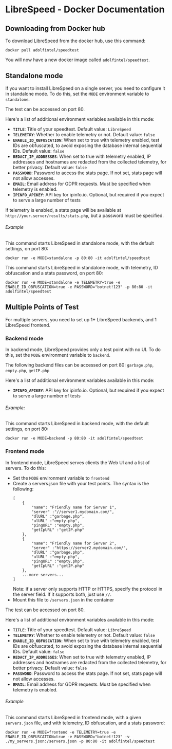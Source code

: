 # LibreSpeed - Docker Documentation

## Downloading from Docker hub
To download LibreSpeed from the docker hub, use this command:

```
docker pull adolfintel/speedtest
```

You will now have a new docker image called `adolfintel/speedtest`.

## Standalone mode
If you want to install LibreSpeed on a single server, you need to configure it in standalone mode. To do this, set the `MODE` environment variable to `standalone`.

The test can be accessed on port 80.

Here's a list of additional environment variables available in this mode:
* __`TITLE`__: Title of your speedtest. Default value: `LibreSpeed`
* __`TELEMETRY`__: Whether to enable telemetry or not. Default value: `false`
* __`ENABLE_ID_OBFUSCATION`__: When set to true with telemetry enabled, test IDs are obfuscated, to avoid exposing the database internal sequential IDs. Default value: `false`
* __`REDACT_IP_ADDRESSES`__: When set to true with telemetry enabled, IP addresses and hostnames are redacted from the collected telemetry, for better privacy. Default value: `false`
* __`PASSWORD`__: Password to access the stats page. If not set, stats page will not allow accesses.
* __`EMAIL`__: Email address for GDPR requests. Must be specified when telemetry is enabled.
* __`IPINFO_APIKEY`__: API key for ipinfo.io. Optional, but required if you expect to serve a large number of tests

If telemetry is enabled, a stats page will be available at `http://your.server/results/stats.php`, but a password must be specified.

###### Example
This command starts LibreSpeed in standalone mode, with the default settings, on port 80:

```
docker run -e MODE=standalone -p 80:80 -it adolfintel/speedtest
```

This command starts LibreSpeed in standalone mode, with telemetry, ID obfuscation and a stats password, on port 80:

```
docker run -e MODE=standalone -e TELEMETRY=true -e ENABLE_ID_OBFUSCATION=true -e PASSWORD="botnet!123" -p 80:80 -it adolfintel/speedtest
```

## Multiple Points of Test
For multiple servers, you need to set up 1+ LibreSpeed backends, and 1 LibreSpeed frontend.

### Backend mode
In backend mode, LibreSpeed provides only a test point with no UI. To do this, set the `MODE` environment variable to `backend`.

The following backend files can be accessed on port 80: `garbage.php`, `empty.php`, `getIP.php`

Here's a list of additional environment variables available in this mode:
* __`IPINFO_APIKEY`__: API key for ipinfo.io. Optional, but required if you expect to serve a large number of tests

###### Example:
This command starts LibreSpeed in backend mode, with the default settings, on port 80:
```
docker run -e MODE=backend -p 80:80 -it adolfintel/speedtest
```

### Frontend mode
In frontend mode, LibreSpeed serves clients the Web UI and a list of servers. To do this:
* Set the `MODE` environment variable to `frontend`
* Create a servers.json file with your test points. The syntax is the following:
    ```
    [
        {
            "name": "Friendly name for Server 1",
            "server" :"//server1.mydomain.com/",
            "dlURL" :"garbage.php",
            "ulURL" :"empty.php",
            "pingURL" :"empty.php",
            "getIpURL" :"getIP.php"
        },
        {
            "name": "Friendly name for Server 2",
            "server" :"https://server2.mydomain.com/",
            "dlURL" :"garbage.php",
            "ulURL" :"empty.php",
            "pingURL" :"empty.php",
            "getIpURL" :"getIP.php"
        },
        ...more servers...
    ]
    ```
    Note: if a server only supports HTTP or HTTPS, specify the protocol in the server field. If it supports both, just use `//`.
* Mount this file to `/servers.json` in the container
    
The test can be accessed on port 80.

Here's a list of additional environment variables available in this mode:
* __`TITLE`__: Title of your speedtest. Default value: `LibreSpeed`
* __`TELEMETRY`__: Whether to enable telemetry or not. Default value: `false`
* __`ENABLE_ID_OBFUSCATION`__: When set to true with telemetry enabled, test IDs are obfuscated, to avoid exposing the database internal sequential IDs. Default value: `false`
* __`REDACT_IP_ADDRESSES`__: When set to true with telemetry enabled, IP addresses and hostnames are redacted from the collected telemetry, for better privacy. Default value: `false`
* __`PASSWORD`__: Password to access the stats page. If not set, stats page will not allow accesses.
* __`EMAIL`__: Email address for GDPR requests. Must be specified when telemetry is enabled.

###### Example
This command starts LibreSpeed in frontend mode, with a given `servers.json` file, and with telemetry, ID obfuscation, and a stats password:
```
docker run -e MODE=frontend -e TELEMETRY=true -e ENABLE_ID_OBFUSCATION=true -e PASSWORD="botnet!123" -v ./my_servers.json:/servers.json -p 80:80 -it adolfintel/speedtest
```

